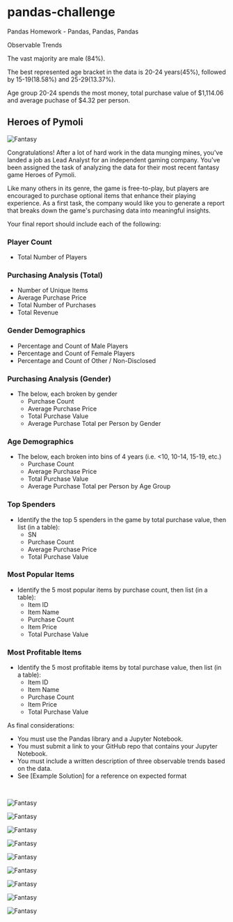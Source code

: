 # pandas-challenge
Pandas Homework - Pandas, Pandas, Pandas

Observable Trends

The vast majority are male (84%).

The best represented age bracket in the data is 20-24 years(45%), followed by 15-19(18.58%) and 25-29(13.37%).

Age group 20-24 spends the most money, total purchase value of $1,114.06 and average puchase of $4.32 per person. 




## Heroes of Pymoli

![Fantasy](HeroesOfPymoli/Images/Fantasy.png)

Congratulations! After a lot of hard work in the data munging mines, you've landed a job as Lead Analyst for an independent gaming company. You've been assigned the task of analyzing the data for their most recent fantasy game Heroes of Pymoli.

Like many others in its genre, the game is free-to-play, but players are encouraged to purchase optional items that enhance their playing experience. As a first task, the company would like you to generate a report that breaks down the game's purchasing data into meaningful insights.

Your final report should include each of the following:

### Player Count

* Total Number of Players

### Purchasing Analysis (Total)

* Number of Unique Items
* Average Purchase Price
* Total Number of Purchases
* Total Revenue

### Gender Demographics

* Percentage and Count of Male Players
* Percentage and Count of Female Players
* Percentage and Count of Other / Non-Disclosed

### Purchasing Analysis (Gender)

* The below, each broken by gender
  * Purchase Count
  * Average Purchase Price
  * Total Purchase Value
  * Average Purchase Total per Person by Gender

### Age Demographics

* The below, each broken into bins of 4 years (i.e. &lt;10, 10-14, 15-19, etc.)
  * Purchase Count
  * Average Purchase Price
  * Total Purchase Value
  * Average Purchase Total per Person by Age Group

### Top Spenders

* Identify the the top 5 spenders in the game by total purchase value, then list (in a table):
  * SN
  * Purchase Count
  * Average Purchase Price
  * Total Purchase Value

### Most Popular Items

* Identify the 5 most popular items by purchase count, then list (in a table):
  * Item ID
  * Item Name
  * Purchase Count
  * Item Price
  * Total Purchase Value

### Most Profitable Items

* Identify the 5 most profitable items by total purchase value, then list (in a table):
  * Item ID
  * Item Name
  * Purchase Count
  * Item Price
  * Total Purchase Value

As final considerations:

* You must use the Pandas library and a Jupyter Notebook.
* You must submit a link to your GitHub repo that contains your Jupyter Notebook.
* You must include a written description of three observable trends based on the data.
* See [Example Solution] for a reference on expected format

 <br />


![Fantasy](HeroesOfPymoli/Images/TotalPlayers.png)

![Fantasy](HeroesOfPymoli/Images/PurchasingAnalysis.png)

![Fantasy](HeroesOfPymoli/Images/Gender.png)

![Fantasy](HeroesOfPymoli/Images/Genderpurchase.png)

![Fantasy](HeroesOfPymoli/Images/AgeDemo.png) 

![Fantasy](HeroesOfPymoli/Images/Agepurchase.png)

![Fantasy](HeroesOfPymoli/Images/TopSpend.png)

![Fantasy](HeroesOfPymoli/Images/Mostpolular.png)

![Fantasy](HeroesOfPymoli/Images/Mostprofitable.png)
